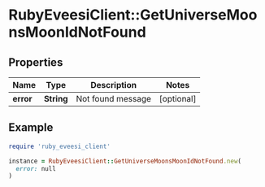 # RubyEveesiClient::GetUniverseMoonsMoonIdNotFound

## Properties

| Name | Type | Description | Notes |
| ---- | ---- | ----------- | ----- |
| **error** | **String** | Not found message | [optional] |

## Example

```ruby
require 'ruby_eveesi_client'

instance = RubyEveesiClient::GetUniverseMoonsMoonIdNotFound.new(
  error: null
)
```

